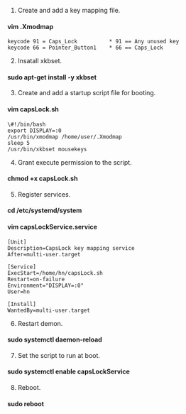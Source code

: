 1. Create and add a key mapping file.
#### vim .Xmodmap
```
keycode 91 = Caps_Lock          * 91 == Any unused key  
keycode 66 = Pointer_Button1    * 66 == Caps_Lock
```

2. Insatall xkbset.
#### sudo apt-get install -y xkbset  

3. Create and add a startup script file for booting.
#### vim capsLock.sh
```
\#!/bin/bash  
export DISPLAY=:0  
/usr/bin/xmodmap /home/user/.Xmodmap  
sleep 5  
/usr/bin/xkbset mousekeys  
```

4. Grant execute permission to the script. 
#### chmod +x capsLock.sh

5. Register services.
#### cd /etc/systemd/system
#### vim capsLockService.service
```
[Unit]  
Description=CapsLock key mapping service  
After=multi-user.target  
  
[Service]  
ExecStart=/home/hn/capsLock.sh  
Restart=on-failure  
Environment="DISPLAY=:0"  
User=hn  
  
[Install]  
WantedBy=multi-user.target
```

6. Restart demon.
#### sudo systemctl daemon-reload

7. Set the script to run at boot.
#### sudo systemctl enable capsLockService

8. Reboot.
#### sudo reboot




